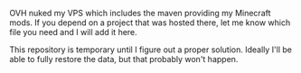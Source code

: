 OVH nuked my VPS which includes the maven providing my Minecraft mods. If you depend on a project that was hosted there, let me know which file you need and I will add it here. 

This repository is temporary until I figure out a proper solution. Ideally I'll be able to fully restore the data, but that probably won't happen.